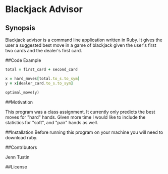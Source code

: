 # Blackjack Advisor

## Synopsis

Blackjack advisor is a command line application written in Ruby. It gives the user a suggested best move in a game of blackjack given the user's first two cards and the dealer's first card.

##Code Example
```ruby
total = first_card + second_card

x = hard_moves[total.to_s.to_sym]
y = x[dealer_card.to_s.to_sym]

optimal_move(y)
```

##Motivation

This program was a class assignment. It currently only predicts the best moves for "hard" hands. Given more time I would like to include the statistics for "soft", and "pair" hands as well.

##Installation
Before running this program on your machine you will need to download ruby.

<!-- ##Tests -->
##Contributors

Jenn Tustin

##License
